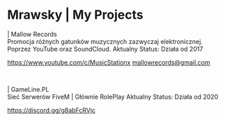 # Mrawsky | My Projects

| Mallow Records
<br>
Promocja różnych gatunków muzycznych zazwyczaj elektronicznej. Poprzez YouTube oraz SoundCloud.
Aktualny Status: Działa od 2017

https://www.youtube.com/c/MusicStationx
mallowrecords@gmail.com

<br>

| GameLine.PL
<br>
Sieć Serwerów FiveM | Głównie RolePlay
Aktualny Status: Działa od 2020

https://discord.gg/g8abFcRVjc
